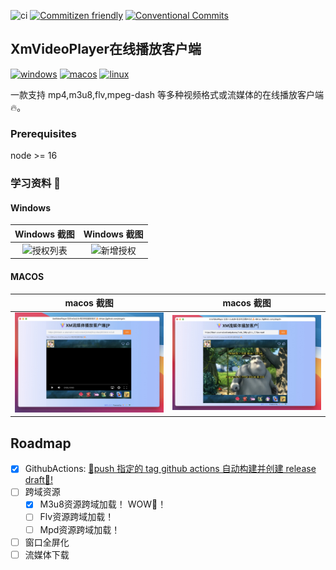 ![ci](https://img.shields.io/github/workflow/status/singcl/XmVideoPlayer/publish?label=build&logo=github)
[![Commitizen friendly](https://img.shields.io/badge/commitizen-friendly-brightgreen.svg)](http://commitizen.github.io/cz-cli/)
[![Conventional Commits](https://img.shields.io/badge/Conventional%20Commits-1.0.0-%23FE5196?logo=conventionalcommits&logoColor=white)](https://conventionalcommits.org)

## XmVideoPlayer在线播放客户端

[![windows](https://img.shields.io/badge/Windows-0078D6?style=for-the-badge&logo=windows&logoColor=white)](https://github.com/singcl/XmVideoPlayer/releases)
[![macos](https://img.shields.io/badge/mac%20os-000000?style=for-the-badge&logo=apple&logoColor=white)](https://github.com/singcl/XmVideoPlayer/releases)
[![linux](https://img.shields.io/badge/Linux-FCC624?style=for-the-badge&logo=linux&logoColor=black)](https://github.com/singcl/XmVideoPlayer/releases)

一款支持 mp4,m3u8,flv,mpeg-dash 等多种视频格式或流媒体的在线播放客户端 🔥。

### Prerequisites

node >= 16

### 学习资料 🤩

#### Windows

|                          Windows 截图                           |                          Windows 截图                           |
| :-------------------------------------------------------------: | :-------------------------------------------------------------: |
| ![授权列表](https://s2.loli.net/2022/09/18/4Yid5Ql81wnV2bU.png) | ![新增授权](https://s2.loli.net/2022/09/18/cbzwIdaXvoxWMi9.png) |

#### MACOS

|          macos 截图           |          macos 截图           |
| :---------------------------: | :---------------------------: |
| ![授权列表](./image_mac1.jpg) | ![新增授权](./image_mac2.jpg) |

## Roadmap

- [x] GithubActions: [🥂push 指定的 tag github actions 自动构建并创建 release draft🥂!](https://tauri.app/zh/v1/guides/building/cross-platform)
- [ ] 跨域资源
  - [x] M3u8资源跨域加载！ WOW🎉！
  - [ ] Flv资源跨域加载！
  - [ ] Mpd资源跨域加载！
- [ ] 窗口全屏化
- [ ] 流媒体下载
